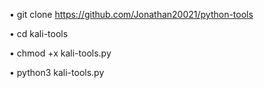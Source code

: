 • git clone https://github.com/Jonathan20021/python-tools

• cd kali-tools

• chmod +x kali-tools.py

• python3 kali-tools.py
